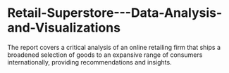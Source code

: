 # Retail-Superstore---Data-Analysis-and-Visualizations
The report covers a critical analysis of an online retailing firm that ships a  broadened selection of goods to an expansive range of consumers  internationally, providing recommendations and insights. 
